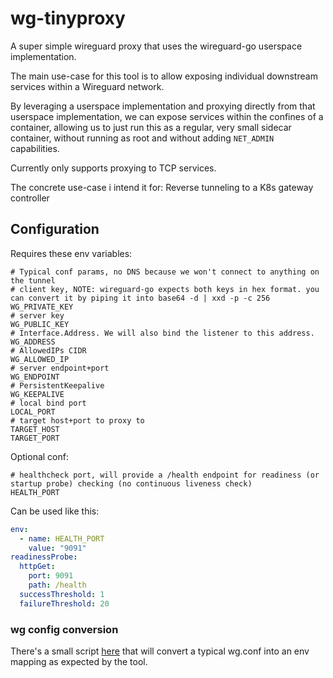# wg-tinyproxy

A super simple wireguard proxy that uses the wireguard-go userspace implementation.

The main use-case for this tool is to allow exposing individual downstream services within a Wireguard network.

By leveraging a userspace implementation and proxying directly from that userspace implementation, we can expose services within the confines of a container, allowing us to just run this as a regular, very small sidecar container, without running as root and without adding `NET_ADMIN` capabilities.

Currently only supports proxying to TCP services.

The concrete use-case i intend it for: Reverse tunneling to a K8s gateway controller

## Configuration

Requires these env variables:

```shell
# Typical conf params, no DNS because we won't connect to anything on the tunnel
# client key, NOTE: wireguard-go expects both keys in hex format. you can convert it by piping it into base64 -d | xxd -p -c 256
WG_PRIVATE_KEY
# server key
WG_PUBLIC_KEY
# Interface.Address. We will also bind the listener to this address.
WG_ADDRESS
# AllowedIPs CIDR
WG_ALLOWED_IP
# server endpoint+port
WG_ENDPOINT
# PersistentKeepalive
WG_KEEPALIVE
# local bind port
LOCAL_PORT
# target host+port to proxy to
TARGET_HOST
TARGET_PORT
```

Optional conf:

```shell
# healthcheck port, will provide a /health endpoint for readiness (or startup probe) checking (no continuous liveness check)
HEALTH_PORT
```

Can be used like this:

```yaml
env:
  - name: HEALTH_PORT
    value: "9091"
readinessProbe:
  httpGet:
    port: 9091
    path: /health
  successThreshold: 1
  failureThreshold: 20
```

### wg config conversion

There's a small script [here](wg_conf_to_env.sh) that will convert a typical wg.conf into an env mapping as expected by the tool.
